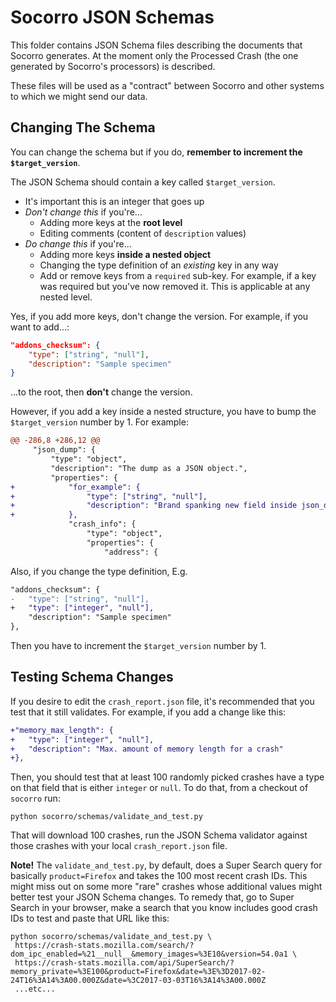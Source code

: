 # Socorro JSON Schemas

This folder contains JSON Schema files describing the documents that Socorro
generates. At the moment only the Processed Crash (the one generated by
Socorro's processors) is described.

These files will be used as a "contract" between Socorro and other systems
to which we might send our data.

## Changing The Schema

You can change the schema but if you do, **remember to increment the
`$target_version`**.

The JSON Schema should contain a key called `$target_version`.

* It's important this is an integer that goes up
* *Don't change this* if you're...
  * Adding more keys at the **root level**
  * Editing comments (content of `description` values)
* *Do change this* if you're...
  * Adding more keys **inside a nested object**
  * Changing the type definition of an *existing* key in any way
  * Add or remove keys from a `required` sub-key. For example, if a key
    was required but you've now removed it. This is applicable at any
    nested level.

Yes, if you add more keys, don't change the version.
For example, if you want to add...:

```json
"addons_checksum": {
    "type": ["string", "null"],
    "description": "Sample specimen"
}
```
...to the root, then **don't** change the version.

However, if you add a key inside a nested structure, you have to bump
the `$target_version` number by 1. For example:

```diff
@@ -286,8 +286,12 @@
     "json_dump": {
         "type": "object",
         "description": "The dump as a JSON object.",
         "properties": {
+            "for_example": {
+                "type": ["string", "null"],
+                "description": "Brand spanking new field inside json_dump"
+            },
             "crash_info": {
                 "type": "object",
                 "properties": {
                     "address": {
```

Also, if you change the type definition, E.g.

```diff
"addons_checksum": {
-   "type": ["string", "null"],
+   "type": ["integer", "null"],
    "description": "Sample specimen"
},
```
Then you have to increment the `$target_version` number by 1.

## Testing Schema Changes

If you desire to edit the `crash_report.json` file, it's recommended that
you test that it still validates. For example, if you add a change
like this:

```diff
+"memory_max_length": {
+   "type": ["integer", "null"],
+   "description": "Max. amount of memory length for a crash"
+},
```
Then, you should test that at least 100 randomly picked crashes have a
type on that field that is either `integer` or `null`. To do that,
from a checkout of `socorro` run:

```
python socorro/schemas/validate_and_test.py
```

That will download 100 crashes, run the JSON Schema validator against
those crashes with your local `crash_report.json` file.

**Note!** The `validate_and_test.py`, by default, does a Super Search
query for basically `product=Firefox` and takes the 100 most recent crash
IDs. This might miss out on some more "rare" crashes whose additional
values might better test your JSON Schema changes. To remedy that,
go to Super Search in your browser, make a search that you know includes
good crash IDs to test and paste that URL like this:

```
python socorro/schemas/validate_and_test.py \
 https://crash-stats.mozilla.com/search/?dom_ipc_enabled=%21__null__&memory_images=%3E10&version=54.0a1 \
 https://crash-stats.mozilla.com/api/SuperSearch/?memory_private=%3E100&product=Firefox&date=%3E%3D2017-02-24T16%3A14%3A00.000Z&date=%3C2017-03-03T16%3A14%3A00.000Z
 ...etc...
```
